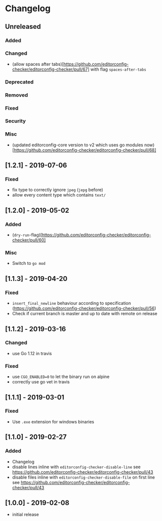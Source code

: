 # Changelog

## Unreleased
### Added
### Changed
* (allow spaces after tabs)[https://github.com/editorconfig-checker/editorconfig-checker/pull/67] with flag `spaces-after-tabs`
### Deprecated
### Removed
### Fixed
### Security
### Misc
* (updated editorconfig-core version to v2 which uses go modules now)[https://github.com/editorconfig-checker/editorconfig-checker/pull/68]

## [1.2.1] - 2019-07-06
### Fixed
* fix type to correctly ignore `jpeg` (`jepg` before)
* allow every content type which contains `text/`

## [1.2.0] - 2019-05-02
### Added
* (`dry-run`-flag)[https://github.com/editorconfig-checker/editorconfig-checker/pull/60]
### Misc
* Switch to `go mod`

## [1.1.3] - 2019-04-20
### Fixed
* `insert_final_newline` behaviour according to specification (https://github.com/editorconfig-checker/editorconfig-checker/pull/56)
* Check if current branch is master and up to date with remote on release

## [1.1.2] - 2019-03-16
### Changed
* use Go 1.12 in travis
### Fixed
* use `CGO_ENABLED=0` to let the binary run on alpine
* correctly use go vet in travis

## [1.1.1] - 2019-03-01
### Fixed
* Use `.exe` extension for windows binaries

## [1.1.0] - 2019-02-27
### Added
* Changelog
* disable lines inline with `editorconfig-checker-disable-line` see https://github.com/editorconfig-checker/editorconfig-checker/pull/43
* disable files inline with `editorconfig-checker-disable-file` on first line see https://github.com/editorconfig-checker/editorconfig-checker/pull/43

## [1.0.0] - 2019-02-08
* initial release
